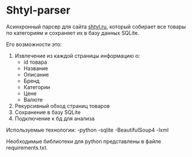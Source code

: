 # Shtyl-parser
Асинхронный парсер для сайта [shtyl.ru](https://www.shtyl.ru), который собирает все товары по категориям и сохраняет их в базу данных SQLite.

Его возможности это:
1. Извлечение из каждой страницы информацию о: 
    - id товара 
    - Название 
    - Описание
    - Бренд
    - Категории
    - Цене
    - Валюте
2. Рекурсивный обход страниц товаров
3. Сохранение в базу SQLite
4. Подключение к бд для анализа

Используемые технологии:
-python
-sqlite
-BeautifulSoup4
-lxml

Необходимые библиотеки для python представлены в файле requirements.txt.

